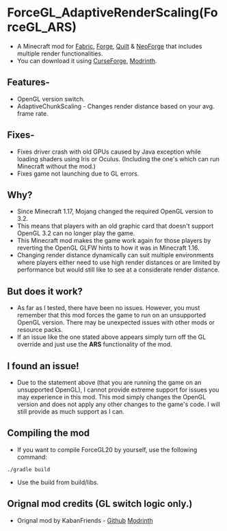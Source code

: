 # ForceGL_AdaptiveRenderScaling(ForceGL_ARS)
- A Minecraft mod for [Fabric](https://fabricmc.net/), [Forge](https://files.minecraftforge.net/net/minecraftforge/forge/), [Quilt](https://quiltmc.org/) & [NeoForge](https://neoforged.net) that includes multiple render functionalities.
- You can download it using [CurseForge](https://www.curseforge.com/minecraft/mc-mods/forcegl2-0-remapped), [Modrinth](https://modrinth.com/mod/forcegl2.0-remapped).

## Features-
- OpenGL version switch.
- AdaptiveChunkScaling - Changes render distance based on your avg. frame rate.

## Fixes-
- Fixes driver crash with old GPUs caused by Java exception while loading shaders using Iris or Oculus. (Including the one's which can run Minecraft without the mod.)
- Fixes game not launching due to GL errors.

## Why?
- Since Minecraft 1.17, Mojang changed the required OpenGL version to 3.2.  
- This means that players with an old graphic card that doesn't support OpenGL 3.2 can no longer play the game.  
- This Minecraft mod makes the game work again for those players by reverting the OpenGL GLFW hints to how it was in Minecraft 1.16.
- Changing render distance dynamically can suit multiple environments where players either need to use high render distances or are limited by performance but would still like to see at a considerate render distance.

## But does it work?
- As far as I tested, there have been no issues. However, you must remember that this mod forces the game to run on an unsupported OpenGL version. There may be unexpected issues with other mods or resource packs.  
- If an issue like the one stated above appears simply turn off the GL override and just use the **ARS** functionality of the mod.

## I found an issue!
- Due to the statement above (that you are running the game on an unsupported OpenGL), I cannot provide extreme support for issues you may experience in this mod. This mod simply changes the OpenGL version and does not apply any other changes to the game's code. I will still provide as much support as I can.

## Compiling the mod
- If you want to compile ForceGL20 by yourself, use the following command:
```
./gradle build  
```
- Use the build from build/libs.

## Orignal mod credits (GL switch logic only.)
- Orignal mod by KabanFriends - [Github](https://github.com/KabanFriends/ForceGL20) [Modrinth](https://modrinth.com/mod/forcegl20)